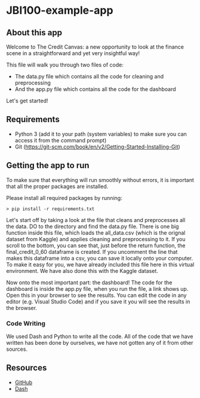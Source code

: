 # JBI100-example-app

## About this app

Welcome to The Credit Canvas: a new opportunity to look at the 
finance scene in a straightforward and yet very insightful way!

This file will walk you through two files of code:
- The data.py file which contains all the code for cleaning and preprocessing
- And the app.py file which contains all the code for the dashboard

Let's get started!

## Requirements

* Python 3 (add it to your path (system variables) to make sure you can access it from the command prompt)
* Git (https://git-scm.com/book/en/v2/Getting-Started-Installing-Git)

## Getting the app to run

To make sure that everything will run smoothly without errors, it is important that all the proper packages are installed.

Please install all required packages by running:
```
> pip install -r requirements.txt
```

Let's start off by taking a look at the file that cleans and preprocesses all the data. DO to the directory and find the data.py file.
There is one big function inside this file, which loads the all_data.csv (which is the orignal dataset from Kaggle) and applies cleaning and preprocessing to it.
If you scroll to the bottom, you can see that, just before the return function, the final_credit_0_60 dataframe is created. 
If you uncomment the line that makes this dataframe into a csv, you can save it locally onto your computer. 
To make it easy for you, we have already included this file here in this virtual environment. We have also done this with the Kaggle dataset. 

Now onto the most important part: the dashboard! The code for the dashboard is inside the app.py file, when you run the file, a link shows up.
Open this in your browser to see the results. You can edit the code in any editor (e.g. Visual Studio Code) and if you save it you will see the results in the browser.

### Code Writing
We used Dash and Python to write all the code.
All of the code that we have written has been done by ourselves, we have not gotten any of it from other sources.

## Resources

* [GitHub](https://github.com/giacomograzia/JBI100\_VisualizationProject)
* [Dash](https://dash.plot.ly/)
